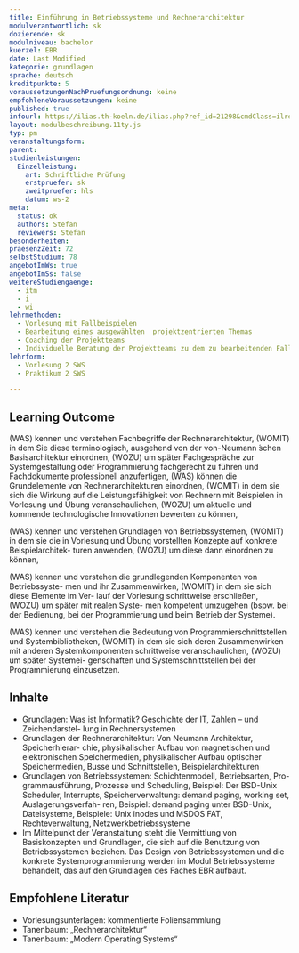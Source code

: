 ```yaml
---
title: Einführung in Betriebssysteme und Rechnerarchitektur
modulverantwortlich: sk
dozierende: sk
modulniveau: bachelor
kuerzel: EBR
date: Last Modified
kategorie: grundlagen
sprache: deutsch
kreditpunkte: 5
voraussetzungenNachPruefungsordnung: keine
empfohleneVoraussetzungen: keine
published: true
infourl: https://ilias.th-koeln.de/ilias.php?ref_id=21298&cmdClass=ilrepositorygui&cmdNode=w4&baseClass=ilrepositorygui 
layout: modulbeschreibung.11ty.js
typ: pm
veranstaltungsform: 
parent:
studienleistungen:
  Einzelleistung:
    art: Schriftliche Prüfung
    erstpruefer: sk
    zweitpruefer: hls
    datum: ws-2
meta:
  status: ok   
  authors: Stefan
  reviewers: Stefan
besonderheiten: 
praesenzZeit: 72
selbstStudium: 78
angebotImWs: true
angebotImSs: false
weitereStudiengaenge: 
  - itm
  - i
  - wi
lehrmethoden:
  - Vorlesung mit Fallbeispielen
  - Bearbeitung eines ausgewählten  projektzentrierten Themas
  - Coaching der Projektteams
  - Individuelle Beratung der Projektteams zu dem zu bearbeitenden Fall im Praktikum  
lehrform:
  - Vorlesung 2 SWS
  - Praktikum 2 SWS

---
```


## Learning Outcome
(WAS) kennen und verstehen Fachbegriffe der Rechnerarchitektur, (WOMIT) in dem Sie diese terminologisch, ausgehend von der von-Neumann ́schen Basisarchitektur einordnen, (WOZU) um später Fachgespräche zur Systemgestaltung oder Programmierung fachgerecht zu führen und Fachdokumente professionell anzufertigen, (WAS) können die Grundelemente von Rechnerarchitekturen einordnen, (WOMIT) in dem sie sich die Wirkung auf die Leistungsfähigkeit von Rechnern mit Beispielen in Vorlesung und Übung veranschaulichen, (WOZU) um aktuelle und kommende technologische Innovationen bewerten zu können,

(WAS) kennen und verstehen Grundlagen von Betriebssystemen, (WOMIT) in dem sie die in Vorlesung und Übung vorstellten Konzepte auf konkrete Beispielarchitek- turen anwenden, (WOZU) um diese dann einordnen zu können,

(WAS) kennen und verstehen die grundlegenden Komponenten von Betriebssyste- men und ihr Zusammenwirken, (WOMIT) in dem sie sich diese Elemente im Ver- lauf der Vorlesung schrittweise erschließen, (WOZU) um später mit realen Syste- men kompetent umzugehen (bspw. bei der Bedienung, bei der Programmierung und beim Betrieb der Systeme).

(WAS) kennen und verstehen die Bedeutung von Programmierschnittstellen und Systembibliotheken, (WOMIT) in dem sie sich deren Zusammenwirken mit anderen Systemkomponenten schrittweise veranschaulichen, (WOZU) um später Systemei- genschaften und Systemschnittstellen bei der Programmierung einzusetzen.

## Inhalte
- Grundlagen: Was ist Informatik? Geschichte der IT, Zahlen – und Zeichendarstel- lung in Rechnersystemen
- Grundlagen der Rechnerarchitektur: Von Neumann Architektur, Speicherhierar- chie, physikalischer Aufbau von magnetischen und elektronischen Speichermedien, physikalischer Aufbau optischer Speichermedien, Busse und Schnittstellen, Beispielarchitekturen
- Grundlagen von Betriebssystemen: Schichtenmodell, Betriebsarten, Pro- grammausführung, Prozesse und Scheduling, Beispiel: Der BSD-Unix Scheduler, Interrupts, Speicherverwaltung: demand paging, working set, Auslagerungsverfah- ren, Beispiel: demand paging unter BSD-Unix, Dateisysteme, Beispiele: Unix inodes und MSDOS FAT, Rechteverwaltung, Netzwerkbetriebssysteme
- Im Mittelpunkt der Veranstaltung steht die Vermittlung von Basiskonzepten und Grundlagen, die sich auf die Benutzung von Betriebssystemen beziehen. Das Design von Betriebssystemen und die konkrete Systemprogrammierung werden im Modul Betriebssysteme behandelt, das auf den Grundlagen des Faches EBR aufbaut.

## Empfohlene Literatur
- Vorlesungsunterlagen: kommentierte Foliensammlung
- Tanenbaum: „Rechnerarchitektur“
- Tanenbaum: „Modern Operating Systems“

